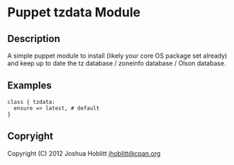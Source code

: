 Puppet tzdata Module
====================

Description
-----------

A simple puppet module to install (likely your core OS package set already) and
keep up to date the tz database / zoneinfo database / Olson database.

Examples
--------

    class { tzdata:
      ensure => latest, # default
    }

Copryight
---------

Copyright (C) 2012 Joshua Hoblitt <jhoblitt@cpan.org>
